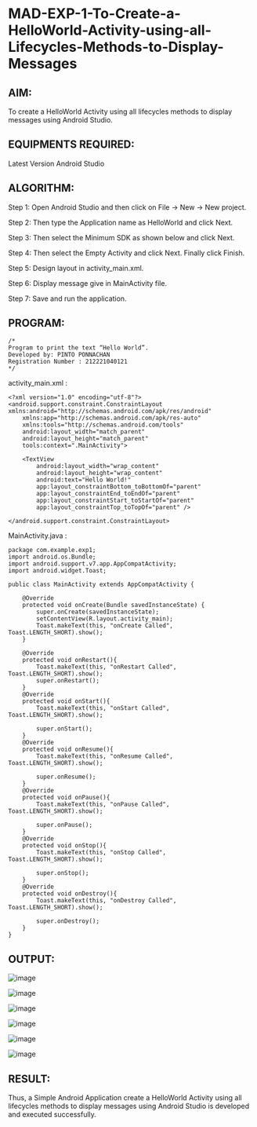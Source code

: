 # MAD-EXP-1-To-Create-a-HelloWorld-Activity-using-all-Lifecycles-Methods-to-Display-Messages

## AIM:

To create a HelloWorld Activity using all lifecycles methods to display messages using Android Studio.

## EQUIPMENTS REQUIRED:

Latest Version Android Studio

## ALGORITHM:

Step 1: Open Android Studio and then click on File -> New -> New project.

Step 2: Then type the Application name as HelloWorld and click Next. 

Step 3: Then select the Minimum SDK as shown below and click Next.

Step 4: Then select the Empty Activity and click Next. Finally click Finish.

Step 5: Design layout in activity_main.xml.

Step 6: Display message give in MainActivity file.

Step 7: Save and run the application.

## PROGRAM:
```
/*
Program to print the text “Hello World”.
Developed by: PINTO PONNACHAN
Registration Number : 212221040121
*/
```
activity_main.xml :
```
<?xml version="1.0" encoding="utf-8"?>
<android.support.constraint.ConstraintLayout xmlns:android="http://schemas.android.com/apk/res/android"
    xmlns:app="http://schemas.android.com/apk/res-auto"
    xmlns:tools="http://schemas.android.com/tools"
    android:layout_width="match_parent"
    android:layout_height="match_parent"
    tools:context=".MainActivity">

    <TextView
        android:layout_width="wrap_content"
        android:layout_height="wrap_content"
        android:text="Hello World!"
        app:layout_constraintBottom_toBottomOf="parent"
        app:layout_constraintEnd_toEndOf="parent"
        app:layout_constraintStart_toStartOf="parent"
        app:layout_constraintTop_toTopOf="parent" />

</android.support.constraint.ConstraintLayout>
```
MainActivity.java :
```
package com.example.exp1;
import android.os.Bundle;
import android.support.v7.app.AppCompatActivity;
import android.widget.Toast;

public class MainActivity extends AppCompatActivity {

    @Override
    protected void onCreate(Bundle savedInstanceState) {
        super.onCreate(savedInstanceState);
        setContentView(R.layout.activity_main);
        Toast.makeText(this, "onCreate Called", Toast.LENGTH_SHORT).show();
    }

    @Override
    protected void onRestart(){
        Toast.makeText(this, "onRestart Called", Toast.LENGTH_SHORT).show();
        super.onRestart();
    }
    @Override
    protected void onStart(){
        Toast.makeText(this, "onStart Called", Toast.LENGTH_SHORT).show();

        super.onStart();
    }
    @Override
    protected void onResume(){
        Toast.makeText(this, "onResume Called", Toast.LENGTH_SHORT).show();

        super.onResume();
    }
    @Override
    protected void onPause(){
        Toast.makeText(this, "onPause Called", Toast.LENGTH_SHORT).show();

        super.onPause();
    }
    @Override
    protected void onStop(){
        Toast.makeText(this, "onStop Called", Toast.LENGTH_SHORT).show();

        super.onStop();
    }
    @Override
    protected void onDestroy(){
        Toast.makeText(this, "onDestroy Called", Toast.LENGTH_SHORT).show();

        super.onDestroy();
    }
}
```
## OUTPUT:

![image](https://github.com/Siddarthan999/MAD-EXP-1-To-Create-a-HelloWorld-Activity-using-all-Lifecycles-Methods-to-Display-Messages/assets/91734840/9a1f954e-a9c8-4cbf-bf73-6edbb97df378)

![image](https://github.com/Siddarthan999/MAD-EXP-1-To-Create-a-HelloWorld-Activity-using-all-Lifecycles-Methods-to-Display-Messages/assets/91734840/a2ef3eb2-8b95-4377-be72-e80599e17685)

![image](https://github.com/Siddarthan999/MAD-EXP-1-To-Create-a-HelloWorld-Activity-using-all-Lifecycles-Methods-to-Display-Messages/assets/91734840/abe0f11a-98de-4e73-8fa9-67074ed1aa8e)

![image](https://github.com/Siddarthan999/MAD-EXP-1-To-Create-a-HelloWorld-Activity-using-all-Lifecycles-Methods-to-Display-Messages/assets/91734840/dabf2256-c354-4173-839e-25a6f448f5b2)

![image](https://github.com/Siddarthan999/MAD-EXP-1-To-Create-a-HelloWorld-Activity-using-all-Lifecycles-Methods-to-Display-Messages/assets/91734840/9d96a188-d996-40e2-b21d-7dfd5ffc26cd)

![image](https://github.com/Siddarthan999/MAD-EXP-1-To-Create-a-HelloWorld-Activity-using-all-Lifecycles-Methods-to-Display-Messages/assets/91734840/6f3771ca-4c08-485a-973c-bd0cc782ad32)

## RESULT:
Thus, a Simple Android Application create a HelloWorld Activity using all lifecycles methods to display messages using Android Studio is developed and executed successfully.
